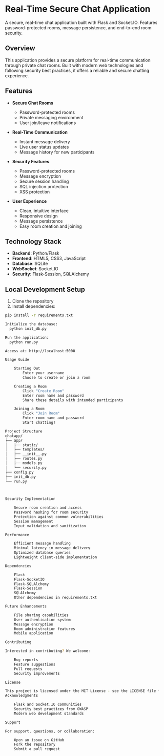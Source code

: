 # Real-Time Secure Chat Application

A secure, real-time chat application built with Flask and Socket.IO. Features password-protected rooms, message persistence, and end-to-end room security.

## Overview

This application provides a secure platform for real-time communication through private chat rooms. Built with modern web technologies and following security best practices, it offers a reliable and secure chatting experience.

## Features

- **Secure Chat Rooms**
  - Password-protected rooms
  - Private messaging environment
  - User join/leave notifications

- **Real-Time Communication**
  - Instant message delivery
  - Live user status updates
  - Message history for new participants

- **Security Features**
  - Password-protected rooms
  - Message encryption
  - Secure session handling
  - SQL injection protection
  - XSS protection

- **User Experience**
  - Clean, intuitive interface
  - Responsive design
  - Message persistence
  - Easy room creation and joining

## Technology Stack

- **Backend**: Python/Flask
- **Frontend**: HTML5, CSS3, JavaScript
- **Database**: SQLite
- **WebSocket**: Socket.IO
- **Security**: Flask-Session, SQLAlchemy

## Local Development Setup

1. Clone the repository
2. Install dependencies:
```bash
pip install -r requirements.txt

Initialize the database:
  python init_db.py

Run the application:
  python run.py

Access at: http://localhost:5000

Usage Guide

    Starting Out
        Enter your username
        Choose to create or join a room

    Creating a Room
        Click "Create Room"
        Enter room name and password
        Share these details with intended participants

    Joining a Room
        Click "Join Room"
        Enter room name and password
        Start chatting!

Project Structure   
chatapp/
├── app/
│   ├── static/
│   ├── templates/
│   ├── __init__.py
│   ├── routes.py
│   ├── models.py
│   └── security.py
├── config.py
├── init_db.py
└── run.py

    

Security Implementation

    Secure room creation and access
    Password hashing for room security
    Protection against common vulnerabilities
    Session management
    Input validation and sanitization

Performance

    Efficient message handling
    Minimal latency in message delivery
    Optimized database queries
    Lightweight client-side implementation

Dependencies

    Flask
    Flask-SocketIO
    Flask-SQLAlchemy
    Flask-Session
    SQLAlchemy
    Other dependencies in requirements.txt

Future Enhancements

    File sharing capabilities
    User authentication system
    Message encryption
    Room administration features
    Mobile application

Contributing

Interested in contributing? We welcome:

    Bug reports
    Feature suggestions
    Pull requests
    Security improvements

License

This project is licensed under the MIT License - see the LICENSE file for details.
Acknowledgments

    Flask and Socket.IO communities
    Security best practices from OWASP
    Modern web development standards

Support

For support, questions, or collaboration:

    Open an issue on GitHub
    Fork the repository
    Submit a pull request
